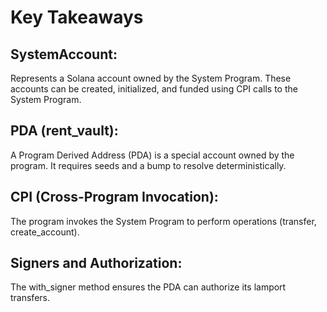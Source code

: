 # Key Takeaways

## SystemAccount:
Represents a Solana account owned by the System Program. These accounts can be created, initialized, and funded using CPI calls to the System Program.

## PDA (rent_vault):
A Program Derived Address (PDA) is a special account owned by the program. It requires seeds and a bump to resolve deterministically.

## CPI (Cross-Program Invocation):
The program invokes the System Program to perform operations (transfer, create_account).

## Signers and Authorization:
The with_signer method ensures the PDA can authorize its lamport transfers.